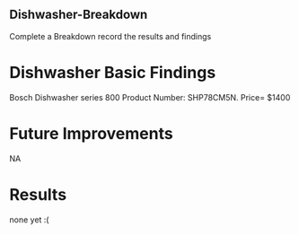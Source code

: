 ## Dishwasher-Breakdown
Complete a Breakdown record the results and findings

# Dishwasher Basic Findings
Bosch Dishwasher series 800 Product Number: SHP78CM5N.
Price= $1400

# Future Improvements 
NA

# Results
none yet :(

